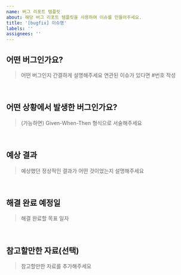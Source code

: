 ```yaml
---
name: 버그 리포트 템플릿
about: 해당 버그 리포트 템플릿을 사용하여 이슈를 만들어주세요.
title: '[bugfix] 이슈명'
labels: ''
assignees: ''
---
```


## 어떤 버그인가요?

> 어떤 버그인지 간결하게 설명해주세요
> 연관된 이슈가 있다면 #번호 작성

<br>

## 어떤 상황에서 발생한 버그인가요?

> (가능하면) Given-When-Then 형식으로 서술해주세요

<br>

## 예상 결과

> 예상했던 정상적인 결과가 어떤 것이었는지 설명해주세요

<br>

## 해결 완료 예정일

> 해결 완료할 목표 일자

<br>

## 참고할만한 자료(선택)

> 참고할만한 자료를 추가해주세요
